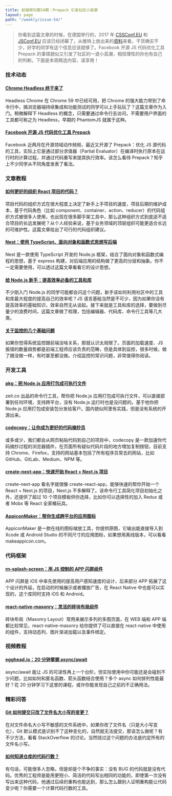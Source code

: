```yaml
---
title: 前端周刊第54期：Prepack 引发社区小高潮
layout: page
path: "/weekly/issue-54/"
---
```


> 你看到这篇文章的时候，在德国举行的，2017 年 <a href="http://2017.cssconf.eu/">CSSConf.EU</a> 和 <a href="http://2017.jsconf.eu/">JSConf.EU</a> 应该已经闭幕了，从推特上放出来的<a href="https://markdalgleish.github.io/presentation-a-unified-styling-language/">资料</a>来看，干货确实不少，好学的同学有这个信息应该就够了。Facebook 开源 JS 代码优化工具 Prepack 的事情貌似又引发了社区的一波小高潮，相信理性的你也有自己的判断。下面是本周精选内容，请享用！

### 技术动态

#### [Chrome Headless 终于来了](https://developers.google.com/web/updates/2017/04/headless-chrome)

Headless Chrome 在 Chrome 59 中已经可用，把 Chrome 的强大能力带到了命令行中，搞浏览器端持续集成和功能测试的同学可以上手玩玩了？这篇文章作为入门。稍微解释下 Headless 的概念，只需要通过命令行去访问，不需要用户界面的工具都可称之为 Headless，早期的 PhantomJS 就属于这种。

#### [Facebook 开源 JS 代码优化工具 Prepack](https://www.zhihu.com/question/59360593)

Facebook 近两月在开源领域动作频频，最近又开源了 Prepack：优化 JS 源代码的工具，实际上它是通过部分求值器（Partial Evaluator）在编译时执行原本在运行时的计算过程，并通过代码重写来提其执行效率。该怎么看待 Prepack？知乎上不少同学从不同角度发表了看法。

### 文章教程

#### [如何更好的组织 React 项目的代码？](https://medium.com/@alexmngn/how-to-better-organize-your-react-applications-2fd3ea1920f1)

项目代码的组织方式在很大程度上决定了新手上手项目的速度，项目后期的维护成本，基于代码角色（比如 component、container、action、reducer）的代码组织方式被很多人使用，也出现在很多脚手架工具中，那么这种组织方式到底适不适合项目的长远发展呢？从个人经验来说，基于业务领域的顶层组织可能更适合长远的可维护性。这篇文章给出了可行的代码组织建议。

#### [Nest：使用 TypeScript、面向对象和函数式思想写后端](https://kamilmysliwiec.com/nest-final-release-is-here-node-js-framework-built-top-of-typescript)

Nest 是一款使用 TypeScript 开发的 Node.js 框架，结合了面向对象和函数式编程的思想，基于 express 构建，对后端应用的结构做了更高的分层和抽象。你不一定需要使用，可以透过这篇文章看看它的设计思想。

#### [给 Node.js 新手：提高效率必备的工具和库](https://node.university/blog/725514/node-toolchain)

不少刚入门 Node.js 的同学可能都会问这个问题，新手该如何利用社区中的工具和库最大程度的提高自己的效率呢？JS 语言基础当然是不可少，因为如果你没有提高效率的基础知识，效率自然无从谈起。接下来就是工具和库的选择，要做到尽量少的浪费时间，这篇文章做了梳理，包括编辑器、代码库、命令行工具等几大类。

#### [关于监控的几个基础问题](https://mp.weixin.qq.com/s?__biz=MzA3MDMwOTcwMg==&mid=2650004810&idx=1&sn=0c22de4721d8f7c8118ba45e4a7bb6b1&chksm=8739bf63b04e3675ccd5e803e981fd0f188d25a247abad16692207a100eeaff3184895184bf2&mpshare=1&scene=24&srcid=05036Fr9uHOXKjccJHMdQ0zb&key=454f3c8ee53)

如果你觉得系统监控跟前端没啥关系，那就认识太局限了。页面的加载速度、JS 报错的数量趋势都是前端工程师应该负责的范畴，但是具体到监控，很多时候，做了跟没做一样，有时甚至都没做。介绍监控的常识问题，非常值得你阅读。

### 开发工具

#### [pkg：把 Node.js 应用打包成可执行文件](https://github.com/zeit/pkg)

zeit.co 出品的命令行工具，帮你把 Node.js 应用打包成可执行文件，可以直接部署到任何环境，支持跨平台，没有 Node.js 运行时也是没问题的。基于他你把 Node.js 应用打包成安装包分发给客户。国内貌似阿里有实践，但是没有系统的开源出来。

#### [codecopy：让你成为更好的代码摘抄员](https://github.com/zenorocha/codecopy)

或多或少，我们都会从网页粘贴代码到自己的项目中，codecopy 是一款加速你代码摘抄过程的浏览器插件，在页面所有疑似代码片段的地方增加复制按钮，目前支持 Chrome、Firefox，支持的网站基本包括了所有程序员常去的网站，比如 GitHub、GitLab、Medium、NPM 等。

#### [create-next-app：快速开始 React + Next.js 项目](https://open.segment.com/create-next-app)

create-next-app 看名字就很像 create-react-app，能够快速的帮你开始一个 React + Next.js 的项目，Next.js 不多解释了。该命令行工具简化项目初始化之外，还提供了超过 10 个项目模板供你选择，比如你可以选择性的加入 Redux 或者 Mobx 等 React 全家桶玩具。

#### [AppiconMaker：帮你生成跨平台的应用图标](http://appiconmaker.co/)

AppiconMaker 是一款在线的图标缩放工具，你提供原图，它输出能直接导入到
Xcode 或 Android Studio 的不同尺寸的应用图标，如果想用离线版本，可以看看 makeappicon.com。

### 代码框架

#### [rn-splash-screen：用 JS 控制的 APP 闪屏组件](https://github.com/mehcode/rn-splash-screen)

APP 闪屏是 iOS 中率先使用的提高用户感知速度的设计，后来部分 APP 拓展了这个设计的外延，在启动的时候展示或者播放广告，在 React Native 中也是可以实现的，这个库同时支持 iOS 和 Android。

#### [react-native-masonry：灵活的砖块布局组件](https://github.com/brh55/react-native-masonry)

砖块布局（Masonry Layout）常用来展示多列的多图页面，在 WEB 端和 APP 端都比较常见，react-native-masonry 给你提供了可以直接在 react-native 中使用的组件，支持动态列、图片渐进加载以及事件绑定。

### 视频教程

#### [egghead.io：20 分钟掌握 async/await ](https://egghead.io/courses/asynchronous-javascript-with-async-await)

async/await 能让 JS 的可读性再上一个台阶，但实际使用中你可能还是会碰到不少问题，比如如何和匿名函数、箭头函数结合使用？多个 async 如何排列性能最好？花 20 分钟学习下这里的课程，或许你能发现自己之前的不正确用法。

### 精彩问答

#### [Git 如何提交只改了文件名大小写的变更？](http://stackoverflow.com/questions/17683458/how-do-i-commit-case-sensitive-only-filename-changes-in-git)

在对文件命名大小写不敏感的文件系统中，如果你改了文件名（只是大小写变化），Git 默认模式是识别不了这种变化的，自然就无法提交，那该怎么做呢？有不少方法，看看 StackOverflow 的讨论。当然绕过这个问题的办法是约定所有的文件名小写。

#### [如何知道仓库的代码行数？](https://zhuanlan.zhihu.com/p/26684427)

有句话，可能很多人忽略，但是却是个不争的事实：没有 BUG 的代码就是没有代码。优秀的工程师是能用更短小、简洁的代码写出相同的功能的，即使第一次没有写出来这种代码，他通过后续的重构也能达到，那么怎么跟别人证明重构能让代码变少呢？你需要一个计算代码行数的工具。
